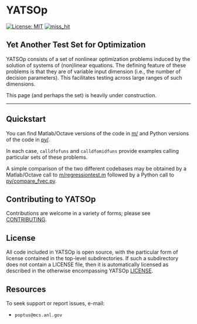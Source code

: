 # YATSOp
 [![License: MIT](https://img.shields.io/badge/License-MIT-yellow.svg)](https://opensource.org/licenses/MIT)    [![miss_hit](https://github.com/POptUS/YATSOp/actions/workflows/miss_hit.yml/badge.svg)](https://github.com/POptUS/YATSOp/actions/workflows/miss_hit.yml)

## Yet Another Test Set for Optimization

YATSOp consists of a set of nonlinear optimization problems induced by the solution of systems of (non)linear equations. The defining feature of these problems is that they are of variable input dimension (i.e., the number of decision parameters). This facilitates testing across large ranges of such dimensions.

This page (and perhaps the set) is heavily under construction.

---

## Quickstart

You can find Matlab/Octave versions of the code in [m/](m/) and Python versions of the code in [py/](py/).

In each case, ``calldfofuns`` and ``calldfomidfuns`` provide examples calling particular sets of these problems.

A simple comparison of the two different codebases may be obtained by a Matlab/Octave call to [m/regressiontest.m](m/regressiontest.m) followed by a Python call to [py/compare_fvec.py](py/compare_fvec.py).

## Contributing to YATSOp

Contributions are welcome in a variety of forms; please see [CONTRIBUTING](CONTRIBUTING.rst).

## License 

All code included in YATSOp is open source, with the particular form of license contained in the top-level 
subdirectories.  If such a subdirectory does not contain a LICENSE file, then it is automatically licensed 
as described in the otherwise encompassing YATSOp [LICENSE](/LICENSE).  

## Resources

To seek support or report issues, e-mail:

 * ``poptus@mcs.anl.gov``
